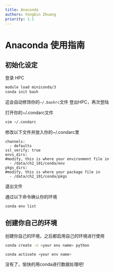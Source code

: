 ```yaml
---
title: Anaconda
authors: Yongbin Zhuang
priority: 1.1
---
```


# Anaconda 使用指南

## 初始化设定
登录 HPC

```bash
module load miniconda/3
conda init bash
```
这会自动修饰你的`~/.bashrc`文件
登出HPC，再次登陆


打开你的~/.condarc文件

```bash
vim ~/.condarc
```

修改以下文件并放入你的~/.condarc里

```
channels:
  - defaults
ssl_verify: true
envs_dirs:
#modify, this is where your environment file in
  - /data/ch2_101/conda/env
pkgs_dirs:
#modify, this is where your package file in
  - /data/ch2_101/conda/pkgs
```

退出文件

通过以下命令确认你的环境
```bash
conda env list
```

## 创建你自己的环境

创建你自己的环境，之后都启用自己的环境进行使用

```bash
conda create -n <your env name> python

conda activate <your env name>
```

没有了，愉快的用conda进行数据处理吧!
